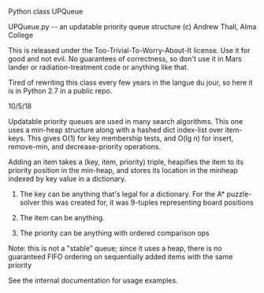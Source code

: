 Python class UPQueue

  UPQueue.py -- an updatable priority queue structure
  (c) Andrew Thall, Alma College

  This is released under the Too-Trivial-To-Worry-About-It license.  Use it for good
  and not evil.  No guarantees of correctness, so don't use it in Mars lander
  or radiation-treatment code or anything like that.

  Tired of rewriting this class every few years in the langue du jour,
  so here it is in Python 2.7 in a public repo.

  10/5/18

  Updatable priority queues are used in many search algorithms.
  This one uses a min-heap structure along with a hashed dict index-list
  over item-keys.  This gives O(1) for key membership tests, and O(lg n)
  for insert, remove-min, and decrease-priority operations.

  Adding an item takes a (key, item, priority) triple, heapifies the
    item to its priority position in the min-heap, and stores its location
    in the minheap indexed by key value in a dictionary.

  1) The key can be anything that's legal for a dictionary.  For the A* puzzle-solver
  this was created for, it was 9-tuples representing board positions

  2) The item can be anything.

  3) The priority can be anything with ordered comparison ops

  Note:  this is not a "stable" queue; since it uses a heap, there is no
     guaranteed FIFO ordering on sequentially added items with the same priority

  See the internal documentation for usage examples.
 